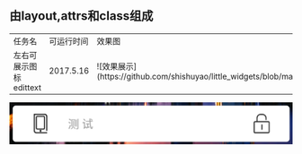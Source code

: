 ## 由layout,attrs和class组成


<table>
    <tr>
        <td>任务名</td>
        <td>可运行时间</td>
        <td>效果图</td>
    </tr>
    <tr>
        <td>左右可展示图标edittext</td>
        <td>2017.5.16</td>
        <td>![效果展示](https://github.com/shishuyao/little_widgets/blob/master/cusEdittexttext/sp170516_210629.png)</td>
    </tr>
</table>
 
 ![效果展示](https://github.com/shishuyao/little_widgets/blob/master/cusEdittexttext/sp170516_210629.png)
